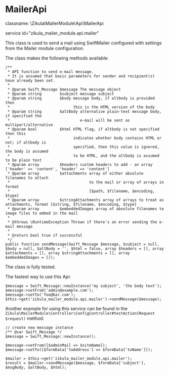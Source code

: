 MailerApi
=========

classname: \Zikula\MailerModule\Api\MailerApi

service id="zikula_mailer_module.api.mailer"

This class is used to send a mail using SwiftMailer configured with settings from the Mailer module configuration.

The class makes the following methods available:

    /**
     * API function to send e-mail message.
     * It is assumed that basic parameters for sender and recipient(s) have already been set.
     *
     * @param Swift_Message $message The message object
     * @param string        $subject message subject
     * @param string        $body message body, if altbody is provided then
     *                            this is the HTML version of the body
     * @param string        $altBody alternative plain-text message body, if specified the
     *                               e-mail will be sent as multipart/alternative
     * @param bool          $html HTML flag, if altbody is not specified then this
     *                            indicates whether body contains HTML or not; if altbody is
     *                            specified, then this value is ignored, the body is assumed
     *                            to be HTML, and the altbody is assumed to be plain text
     * @param array         $headers custom headers to add - an array ['header' => 'content', 'header' => 'content']
     * @param array         $attachments array of either absolute filenames to attach
     *                                   to the mail or array of arrays in format
     *                                   [$path, $filename, $encoding, $type]
     * @param array         $stringAttachments array of arrays to treat as attachments, format [$string, $filename, $encoding, $type]
     * @param array         $embeddedImages array of absolute filenames to image files to embed in the mail
     *
     * @throws \RuntimeException Thrown if there's an error sending the e-mail message
     *
     * @return bool true if successful
     */
    public function sendMessage(Swift_Message $message, $subject = null, $body = null, $altBody = '', $html = false, array $headers = [], array $attachments = [], array $stringAttachments = [], array $embeddedImages = []);

The class is fully tested.

The fastest way to use this Api:

    $message = Swift_Message::newInstance('my subject', 'the body text');
    $message->setFrom('admin@example.com');
    $message->setTo('foo@bar.com');
    $this->get('zikula_mailer_module.api.mailer')->sendMessage($message);

Another example for using this service can be found in the `Zikula\MailerModule\Controller\ConfigController#testAction(Request $request)` method:

    // create new message instance
    /** @var Swift_Message */
    $message = Swift_Message::newInstance();

    $message->setFrom([$adminMail => $siteName]);
    $message->setTo([$formData['toAddress'] => $formData['toName']]);

    $mailer = $this->get('zikula_mailer_module.api.mailer');
    $result = $mailer->sendMessage($message, $formData['subject'], $msgBody, $altBody, $html);
